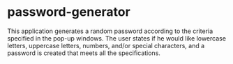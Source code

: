 # password-generator

This application generates a random password according to the criteria specified in the pop-up windows. The user states if he would like lowercase letters, uppercase letters, numbers, and/or special characters, and a password is created that meets all the specifications. 


